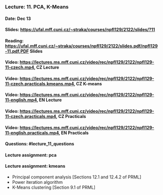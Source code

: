 ### Lecture: 11. PCA, K-Means
#### Date: Dec 13
#### Slides: https://ufal.mff.cuni.cz/~straka/courses/npfl129/2122/slides/?11
#### Reading: https://ufal.mff.cuni.cz/~straka/courses/npfl129/2122/slides.pdf/npfl129-11.pdf,PDF Slides
#### Video: https://lectures.ms.mff.cuni.cz/video/rec/npfl129/2122/npfl129-11-czech.mp4, CZ Lecture
#### Video: https://lectures.ms.mff.cuni.cz/video/rec/npfl129/2122/npfl129-11-czech.practicals.kmeans.mp4, CZ K-means
#### Video: https://lectures.ms.mff.cuni.cz/video/rec/npfl129/2122/npfl129-11-english.mp4, EN Lecture
#### Video: https://lectures.ms.mff.cuni.cz/video/rec/npfl129/2122/npfl129-11-czech.practicals.mp4, CZ Practicals
#### Video: https://lectures.ms.mff.cuni.cz/video/rec/npfl129/2122/npfl129-11-english.practicals.mp4, EN Practicals
#### Questions: #lecture_11_questions
#### Lecture assignment: pca
#### Lecture assignment: kmeans

- Principal component analysis [Sections 12.1 and 12.4.2 of PRML]
- Power iteration algorithm
- K-Means clustering [Section 9.1 of PRML]

